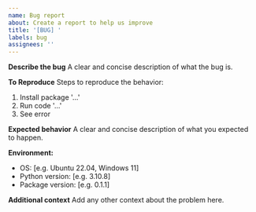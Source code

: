 ```yaml
---
name: Bug report
about: Create a report to help us improve
title: '[BUG] '
labels: bug
assignees: ''
---
```


**Describe the bug** A clear and concise description of what the bug is.

**To Reproduce** Steps to reproduce the behavior:

1. Install package '...'
2. Run code '...'
3. See error

**Expected behavior** A clear and concise description of what you expected to happen.

**Environment:**

- OS: [e.g. Ubuntu 22.04, Windows 11]
- Python version: [e.g. 3.10.8]
- Package version: [e.g. 0.1.1]

**Additional context** Add any other context about the problem here.
